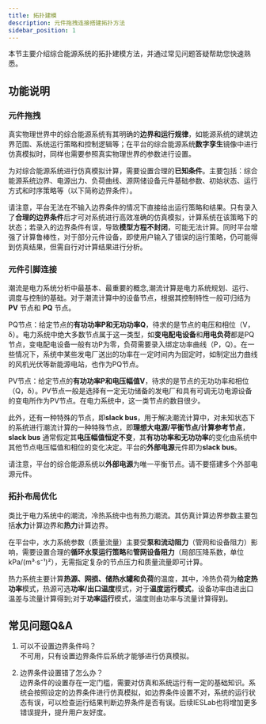 ```yaml
---
title: 拓扑建模
description: 元件拖拽连接搭建拓扑方法
sidebar_position: 1
---
```


本节主要介绍综合能源系统的拓扑建模方法，并通过常见问题答疑帮助您快速熟悉。


## 功能说明

### 元件拖拽

真实物理世界中的综合能源系统有其明确的**边界和运行规律**，如能源系统的建筑边界范围、系统运行策略和控制逻辑等；在平台的综合能源系统**数字孪生**镜像中进行仿真模拟时，同样也需要参照真实物理世界的参数进行设置。

为对综合能源系统进行仿真模拟计算，需要设置合理的**已知条件**。主要包括：综合能源系统边界、电源出力、负荷曲线、源网储设备元件基础参数、初始状态、运行方式和时序策略等（以下简称边界条件）。

请注意，平台无法在不输入边界条件的情况下直接给出运行策略和结果。只有录入了**合理的边界条件**后才可对系统进行高效准确的仿真模拟，计算系统在该策略下的状态；若录入的边界条件有误，导致**模型方程不封闭**，可能无法计算。同时平台增强了计算鲁棒性，对于部分元件设备，即使用户输入了错误的运行策略，仍可能得到仿真结果，但需自行对计算结果进行分析。


### 元件引脚连接

潮流是电力系统分析中最基本、最重要的概念,潮流计算是电力系统规划、运行、调度与控制的基础。对于潮流计算中的设备节点，根据其控制特性一般可归结为 **PV** 节点和 **PQ** 节点。

PQ节点：给定节点的**有功功率P和无功功率Q**，待求的是节点的电压和相位（V，δ）。电力系统中绝大多数节点属于这一类型，如**变电配电设备**和**用电负荷**都是PQ节点，变电配电设备一般有功P为零，负荷需要录入绑定功率曲线（P，Q）。在一些情况下，系统中某些发电厂送出的功率在一定时间内为固定时，如制定出力曲线的风机光伏等新能源电站，也作为PQ节点。


PV节点：给定节点的**有功功率P和电压幅值V**，待求的是节点的无功功率和相位（Q，δ）。PV节点一般是选择有一定无功储备的发电厂和具有可调无功电源设备的变电所作为PV节点。在电力系统中，这一类节点的数目很少。

此外，还有一种特殊的节点，即**slack bus**，用于解决潮流计算中，对未知状态下的系统进行潮流计算的一种特殊节点，即**理想大电源/平衡节点/计算参考节点**， **slack bus** 通常假定其**电压幅值恒定不变**，其**有功功率和无功功率**的变化由系统中其他节点电压幅值和相位的变化决定。平台的**外部电源**元件即为**slack bus**。

请注意，平台的综合能源系统以**外部电源**为唯一平衡节点。请不要搭建多个外部电源元件。

### 拓扑布局优化

类比于电力系统中的潮流，冷热系统中也有热力潮流。其仿真计算边界参数主要包括**水力**计算边界和**热力**计算边界。

在平台中，水力系统参数（质量流量）主要受**泵和流动阻力**（管网和设备阻力）影响，需要设置合理的**循环水泵运行策略**和**管网设备阻力**（局部压降系数，单位kPa/(m³·s⁻¹)²），无需指定复杂的节点压力和质量流量即可计算。

热力系统主要计算**热源、网损、储热水罐和负荷**的温度，其中，冷热负荷为**给定热功率**模式，热源可选**功率/出口温度**模式，对于**温度运行模式**，设备功率由进出口温差与流量计算得到;对于**功率运行**模式，温度则由功率与流量计算得到。


## 常见问题Q&A

1. 可以不设置边界条件吗？  
   不可用，只有设置边界条件后系统才能够进行仿真模拟。

2. 边界条件设置错了怎么办？  
   边界条件的设置存在一定门槛，需要对仿真和系统运行有一定的基础知识。系统会按照设定的边界条件进行仿真模拟，如边界条件设置不对，系统的运行状态有误，可以检查运行结果判断边界条件是否有误。后续IESLab也将增加更多错误提升，提升用户友好度。